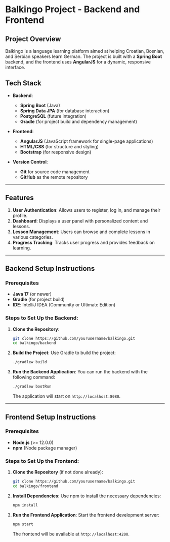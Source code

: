 # Balkingo Project - Backend and Frontend

## Project Overview
Balkingo is a language learning platform aimed at helping Croatian, Bosnian, and Serbian speakers learn German. The project is built with a **Spring Boot** backend, and the frontend uses **AngularJS** for a dynamic, responsive interface.

## Tech Stack
- **Backend**:
  - **Spring Boot** (Java)
  - **Spring Data JPA** (for database interaction)
  - **PostgreSQL** (future integration)
  - **Gradle** (for project build and dependency management)

- **Frontend**:
  - **AngularJS** (JavaScript framework for single-page applications)
  - **HTML/CSS** (for structure and styling)
  - **Bootstrap** (for responsive design)

- **Version Control**:
  - **Git** for source code management
  - **GitHub** as the remote repository

---

## Features
1. **User Authentication**: Allows users to register, log in, and manage their profile.
2. **Dashboard**: Displays a user panel with personalized content and lessons.
3. **Lesson Management**: Users can browse and complete lessons in various categories.
4. **Progress Tracking**: Tracks user progress and provides feedback on learning.

---

## Backend Setup Instructions

### Prerequisites
- **Java 17** (or newer)
- **Gradle** (for project build)
- **IDE**: IntelliJ IDEA (Community or Ultimate Edition)

### Steps to Set Up the Backend:

1. **Clone the Repository**:
    ```bash
    git clone https://github.com/yourusername/balkingo.git
    cd balkingo/backend
    ```

2. **Build the Project**:
    Use Gradle to build the project:
    ```bash
    ./gradlew build
    ```

3. **Run the Backend Application**:
    You can run the backend with the following command:
    ```bash
    ./gradlew bootRun
    ```
    The application will start on `http://localhost:8080`.

---

## Frontend Setup Instructions

### Prerequisites
- **Node.js** (>= 12.0.0)
- **npm** (Node package manager)

### Steps to Set Up the Frontend:

1. **Clone the Repository** (if not done already):
    ```bash
    git clone https://github.com/yourusername/balkingo.git
    cd balkingo/frontend
    ```

2. **Install Dependencies**:
    Use npm to install the necessary dependencies:
    ```bash
    npm install
    ```

3. **Run the Frontend Application**:
    Start the frontend development server:
    ```bash
    npm start
    ```
    The frontend will be available at `http://localhost:4200`.
